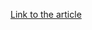 [Link to the article](https://blog.cyble.com/2023/04/18/crosslock-ransomware-emerges-new-golang-based-malware-on-the-horizon/)
